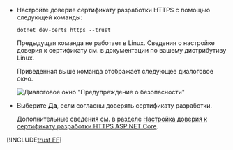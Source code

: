 * Настройте доверие сертификату разработки HTTPS с помощью следующей команды:

  ```dotnetcli
  dotnet dev-certs https --trust
  ```
  
  Предыдущая команда не работает в Linux. Сведения о настройке доверия к сертификату см. в документации по вашему дистрибутиву Linux.

  Приведенная выше команда отображает следующее диалоговое окно.

  ![Диалоговое окно "Предупреждение о безопасности"](~/getting-started/_static/cert.png)

* Выберите **Да**, если согласны доверять сертификату разработки.

  Дополнительные сведения см. в разделе [Настройка доверия к сертификату разработки HTTPS ASP.NET Core](xref:security/enforcing-ssl#trust-the-aspnet-core-https-development-certificate-on-windows-and-macos).
  
[!INCLUDE[trust FF](~/includes/trust-ff.md)]